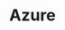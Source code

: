 ---
title: Azure
menu:
  product_pharmer_0.3.2:
    identifier: azure
    name: Azure
    parent: cloud
    weight: 15
menu_name: product_pharmer_0.3.2
---